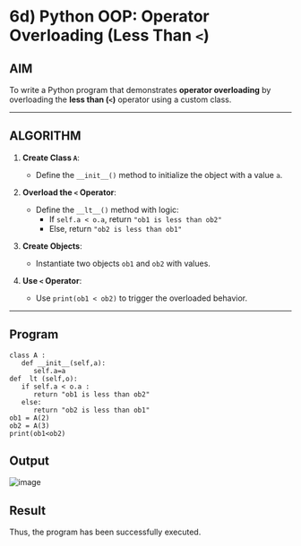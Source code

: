 # 6d) Python OOP: Operator Overloading (Less Than `<`)

## AIM

To write a Python program that demonstrates **operator overloading** by overloading the **less than (`<`)** operator using a custom class.

---

## ALGORITHM

1. **Create Class `A`**:
   - Define the `__init__()` method to initialize the object with a value `a`.

2. **Overload the `<` Operator**:
   - Define the `__lt__()` method with logic:
     - If `self.a < o.a`, return `"ob1 is less than ob2"`
     - Else, return `"ob2 is less than ob1"`

3. **Create Objects**:
   - Instantiate two objects `ob1` and `ob2` with values.

4. **Use `<` Operator**:
   - Use `print(ob1 < ob2)` to trigger the overloaded behavior.

---

## Program
```
class A : 
   def __init__(self,a): 
      self.a=a 
def  lt (self,o): 
   if self.a < o.a : 
      return "ob1 is less than ob2" 
   else: 
      return "ob2 is less than ob1" 
ob1 = A(2) 
ob2 = A(3) 
print(ob1<ob2)
```

## Output
![image](https://github.com/user-attachments/assets/44d05dd9-9676-43ad-9d88-f2e92ca09c68)

## Result
 Thus, the program has been successfully executed. 
